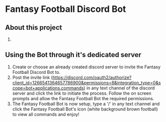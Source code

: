 # Fantasy Football Discord Bot
## About this project
1. 
## Using the Bot through it's dedicated server
1. Create or choose an already created discord server to invite the Fantasy Football Discord Bot to.
2. Post the invite link (https://discord.com/oauth2/authorize?client_id=1266541364657786900&permissions=8&integration_type=0&scope=bot+applications.commands) in any text channel of the discord server and click the link to initiate the process. Follow the on screen prompts and allow the Fantasy Football Bot the required permissions.
3. The Fantasy Football Bot is now setup, type a '/' in any text channel and click the Fantasy Football Bot's icon (white background brown football) to view all commands and enjoy!
